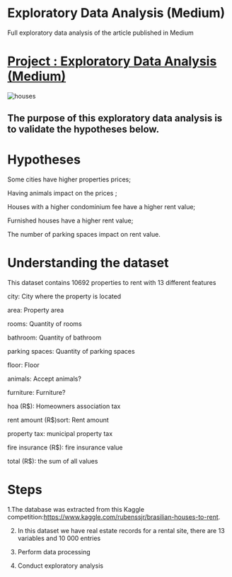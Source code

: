 # Exploratory Data Analysis (Medium)


Full exploratory data analysis of the article published in Medium




# [Project  : Exploratory Data Analysis (Medium)](https://github.com/bezerraluis/-Main-projects/blob/master/Projects/Post_Medium_Analise_Explorat%C3%B3ria.ipynb)

![houses](https://github.com/bezerraluis/-Main-projects/blob/master/images/cidade.jpg)


## The purpose of this exploratory data analysis is to validate the hypotheses below.

# Hypotheses

Some cities have higher properties prices;

Having animals impact on the prices ;

Houses with a higher condominium fee have a higher rent value;

Furnished houses have a higher rent value;

The number of parking spaces impact on rent value.


# Understanding the dataset


This dataset contains 10692 properties to rent with 13 different features

city: City where the property is located 

area: Property area

rooms: Quantity of rooms

bathroom: Quantity of bathroom

parking spaces: Quantity of parking spaces

floor: Floor

animals: Accept animals?

furniture: Furniture?

hoa (R$): Homeowners association tax

rent amount (R$)sort: Rent amount

property tax: municipal property tax

fire insurance (R$): fire insurance value

total (R$): the sum of all values

# Steps

1.The database was extracted from this Kaggle competition:https://www.kaggle.com/rubenssjr/brasilian-houses-to-rent. 


2. In this dataset we have real estate records for a rental site, there are 13 variables and 10 000 entries

3. Perform data processing

4. Conduct exploratory analysis

